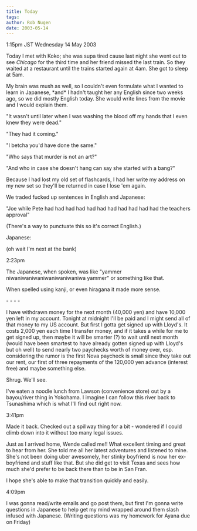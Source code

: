 ```yaml
---
title: Today
tags: 
author: Rob Nugen
date: 2003-05-14
---
```


<p class=date>1:15pm JST Wednesday 14 May 2003</p>

<p>Today I met with Koko; she was supa tired cause last night she went
out to see <em>Chicago</em> for the third time and her friend missed
the last train.  So they waited at a restaurant until the trains
started again at 4am.  She got to sleep at 5am.</p>

<p>My brain was mush as well, so I couldn't even formulate what I
wanted to learn in Japanese, *and* I hadn't taught her any English
since two weeks ago, so we did mostly English today.  She would write
lines from the movie and I would explain them.</p>

<p>"It wasn't until later when I was washing the blood off my hands
that I even knew they were dead."</p>

<p>"They had it coming."</p>

<p>"I betcha you'd have done the same."</p>

<p>"Who says that murder is not an art?"</p>

<p>"And who in case she doesn't hang can say she started with a bang?"</p>

<p>Because I had lost my old set of flashcards, I had her write my
address on my new set so they'll be returned in case I lose 'em
again.</p>

<p>We traded fucked up sentences in English and Japanese:</p>

<p>"Joe while Pete had had had had had had had had had had had the
teachers approval"</p>

<p>(There's a way to punctuate this so it's correct English.)</p>

<p>Japanese: </p>

<p>(oh wait I'm next at the bank)</p>

<p class=date>2:23pm</p>

<p>The Japanese, when spoken, was like "yammer
niwaniwaniwaniwaniwaniwaniwa yammer" or something like that.</p>

<p>When spelled using kanji, or even hiragana it made more sense.</p>

<p>- - - -</p>

<p>I have withdrawn money for the next month (40,000 yen) and have
10,000 yen left in my account.  Tonight at midnight I'll be paid and I
might send all of that money to my US account.  But first I gotta get
signed up with Lloyd's.  It costs 2,000 yen each time I transfer
money, and if it takes a while for me to get signed up, then maybe it
will be smarter (?) to wait until next month (would have been smartest
to have already gotten signed up with Lloyd's but oh well) to send
nearly two paychecks worth of money over, esp. considering the rumor
is the first Nova paycheck is small since they take out our rent, our
first of three repayments of the 120,000 yen advance (interest free)
and maybe something else.</p>

<p>Shrug.   We'll see.</p>

<p>I've eaten a noodle lunch from Lawson (convenience store) out by a
bayou/river thing in Yokohama.  I imagine I can follow this river back
to Tsunashima which is what I'll find out right now.</p>

<p class=date>3:41pm</p>

<p>Made it back.   Checked out a spillway thing for a bit - wondered
if I could climb down into it without too many legal issues.</p>

<p>Just as I arrived home, Wende called me!! What excellent timing and
great to hear from her. She told me all her latest adventures and
listened to mine.  She's not been doing uber awesomely, her stinky
boyfriend is now her ex-boyfriend and stuff like that.  But she did
get to visit Texas and sees how much she'd prefer to be back there
than to be in San Fran.</p>

<p>I hope she's able to make that transition quickly and easily.</p>

<p class=date>4:09pm</p>

<p>I was gonna read/write emails and go post them, but first I'm gonna
write questions in Japanese to help get my mind wrapped around them
slash infused with Japanese. (Writing questions was my homework for
Ayana due on Friday)</p>
